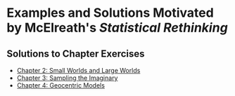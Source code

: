 # Examples and Solutions Motivated by McElreath's *Statistical Rethinking*

## Solutions to Chapter Exercises

* [Chapter 2: Small Worlds and Large Worlds](https://keithmcnulty.github.io/bayes_analysis/exercises/chap2_exercise_solutions.html)
* [Chapter 3: Sampling the Imaginary](https://keithmcnulty.github.io/bayes_analysis/exercises/chap3_exercise_solutions.html)
* [Chapter 4: Geocentric Models](https://keithmcnulty.github.io/bayes_analysis/exercises/chap4_exercise_solutions.html)
